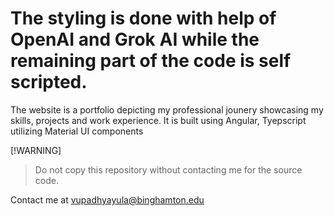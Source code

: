 # The styling is done with help of OpenAI and Grok AI while the remaining part of the code is self scripted.

The website is a portfolio depicting my professional jounery showcasing my skills, projects and work experience.
It is built using Angular, Tyepscript utilizing Material UI components

[!WARNING]
> Do not copy this repository without contacting me for the source code.

Contact me at vupadhyayula@binghamton.edu